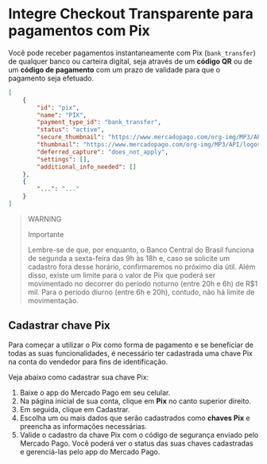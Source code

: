 # Integre Checkout Transparente para pagamentos com Pix

Você pode receber pagamentos instantaneamente com Pix (`bank_transfer`) de qualquer banco ou carteira digital, seja através de um **código QR** ou de um **código de pagamento** com um prazo de validade para que o pagamento seja efetuado.

```json
[
    {
        "id": "pix",
        "name": "PIX",
        "payment_type_id": "bank_transfer",
        "status": "active",
        "secure_thumbnail": "https://www.mercadopago.com/org-img/MP3/API/logos/pix.gif",
        "thumbnail": "https://www.mercadopago.com/org-img/MP3/API/logos/pix.gif",
        "deferred_capture": "does_not_apply",
        "settings": [],
        "additional_info_needed": []
    },
    {
        "...": "..."
    }
]
```

> WARNING
>
> Importante
>
> Lembre-se de que, por enquanto, o Banco Central do Brasil funciona de segunda a sexta-feira das 9h às 18h e, caso se solicite um cadastro fora desse horário, confirmaremos no próximo dia útil. Além disso, existe um limite para o valor de Pix que poderá ser movimentado no decorrer do período noturno (entre 20h e 6h) de R$1 mil. Para o período diurno (entre 6h e 20h), contudo, não há limite de movimentação.

## Cadastrar chave Pix

Para começar a utilizar o Pix como forma de pagamento e se beneficiar de todas as suas funcionalidades, é necessário ter cadastrada uma chave Pix na conta do vendedor para fins de identificação.  

Veja abaixo como cadastrar sua chave Pix:

1. Baixe o app do Mercado Pago em seu celular.
2. Na página inicial de sua conta, clique em **Pix** no canto superior direito.
3. Em seguida, clique em Cadastrar.
4. Escolha um ou mais dados que serão cadastrados como **chaves Pix** e preencha as informações necessárias. 
5. Valide o cadastro da chave Pix com o código de segurança enviado pelo Mercado Pago. Você poderá ver o status das suas chaves cadastradas e gerenciá-las pelo app do Mercado Pago.
